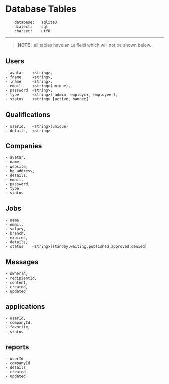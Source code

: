 # Database Tables

        database:   sqlite3
        dialect:    sql
        charset:    utf8

---

> **NOTE** : all tables have an `id` field which will not be shown below.

## Users

    - avatar    <string>,
    - fname     <string>,
    - lname     <string>,
    - email     <string>(unique),
    - password  <string>,
    - type      <string>[ admin, employer, employee ],
    - status    <string> [active, banned]

## Qualifications

    - userId,   <string>(unique)
    - details,  <string>

## Companies

    - avatar,
    - name,
    - website,
    - hq_address,
    - details,
    - email,
    - password,
    - type,
    - status

## Jobs

    - name,
    - email,
    - salary,
    - branch,
    - expires,
    - details,
    - status    <string>[standby,waiting,published,approved,denied]

## Messages

    - ownerId,
    - recipientId,
    - content,
    - created,
    - updated

## applications

    - userId,
    - companyId,
    - favorite,
    - status

## reports

    - userId
    - companyId
    - details
    - created
    - updated
